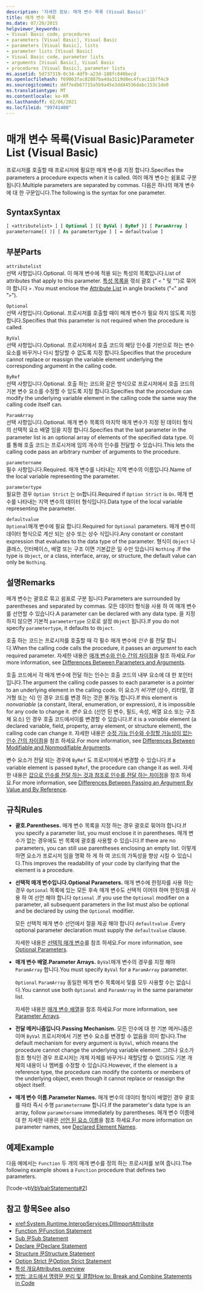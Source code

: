 ```yaml
---
description: '자세한 정보: 매개 변수 목록 (Visual Basic)'
title: 매개 변수 목록
ms.date: 07/20/2015
helpviewer_keywords:
- Visual Basic code, procedures
- parameters [Visual Basic], Visual Basic
- parameters [Visual Basic], lists
- parameter lists [Visual Basic]
- Visual Basic code, parameter lists
- arguments [Visual Basic], Visual Basic
- procedures [Visual Basic], parameter lists
ms.assetid: 5d737319-0c34-4df9-a23d-188fc840becd
ms.openlocfilehash: f69063fac82887ba4da3119d8ec4fcac11b7f4c9
ms.sourcegitcommit: ddf7edb67715a5b9a45e3dd44536dabc153c1de0
ms.translationtype: MT
ms.contentlocale: ko-KR
ms.lasthandoff: 02/06/2021
ms.locfileid: "99741408"
---
```

# <a name="parameter-list-visual-basic"></a><span data-ttu-id="d4531-103">매개 변수 목록(Visual Basic)</span><span class="sxs-lookup"><span data-stu-id="d4531-103">Parameter List (Visual Basic)</span></span>

<span data-ttu-id="d4531-104">프로시저를 호출할 때 프로시저에 필요한 매개 변수를 지정 합니다.</span><span class="sxs-lookup"><span data-stu-id="d4531-104">Specifies the parameters a procedure expects when it is called.</span></span> <span data-ttu-id="d4531-105">여러 매개 변수는 쉼표로 구분 됩니다.</span><span class="sxs-lookup"><span data-stu-id="d4531-105">Multiple parameters are separated by commas.</span></span> <span data-ttu-id="d4531-106">다음은 하나의 매개 변수에 대 한 구문입니다.</span><span class="sxs-lookup"><span data-stu-id="d4531-106">The following is the syntax for one parameter.</span></span>

## <a name="syntax"></a><span data-ttu-id="d4531-107">Syntax</span><span class="sxs-lookup"><span data-stu-id="d4531-107">Syntax</span></span>

```vb
[ <attributelist> ] [ Optional ] [{ ByVal | ByRef }] [ ParamArray ]
parametername[( )] [ As parametertype ] [ = defaultvalue ]
```

## <a name="parts"></a><span data-ttu-id="d4531-108">부분</span><span class="sxs-lookup"><span data-stu-id="d4531-108">Parts</span></span>

`attributelist`  
<span data-ttu-id="d4531-109">선택 사항입니다.</span><span class="sxs-lookup"><span data-stu-id="d4531-109">Optional.</span></span> <span data-ttu-id="d4531-110">이 매개 변수에 적용 되는 특성의 목록입니다.</span><span class="sxs-lookup"><span data-stu-id="d4531-110">List of attributes that apply to this parameter.</span></span> <span data-ttu-id="d4531-111">[특성 목록을](attribute-list.md) 꺾쇠 괄호 (" `<` " 및 "")로 묶어야 합니다 `>` .</span><span class="sxs-lookup"><span data-stu-id="d4531-111">You must enclose the [Attribute List](attribute-list.md) in angle brackets ("`<`" and "`>`").</span></span>

`Optional`  
<span data-ttu-id="d4531-112">선택 사항입니다.</span><span class="sxs-lookup"><span data-stu-id="d4531-112">Optional.</span></span> <span data-ttu-id="d4531-113">프로시저를 호출할 때이 매개 변수가 필요 하지 않도록 지정 합니다.</span><span class="sxs-lookup"><span data-stu-id="d4531-113">Specifies that this parameter is not required when the procedure is called.</span></span>

`ByVal`  
<span data-ttu-id="d4531-114">선택 사항입니다.</span><span class="sxs-lookup"><span data-stu-id="d4531-114">Optional.</span></span> <span data-ttu-id="d4531-115">프로시저에서 호출 코드의 해당 인수를 기반으로 하는 변수 요소를 바꾸거나 다시 할당할 수 없도록 지정 합니다.</span><span class="sxs-lookup"><span data-stu-id="d4531-115">Specifies that the procedure cannot replace or reassign the variable element underlying the corresponding argument in the calling code.</span></span>

`ByRef`  
<span data-ttu-id="d4531-116">선택 사항입니다.</span><span class="sxs-lookup"><span data-stu-id="d4531-116">Optional.</span></span> <span data-ttu-id="d4531-117">호출 하는 코드와 같은 방식으로 프로시저에서 호출 코드의 기본 변수 요소를 수정할 수 있도록 지정 합니다.</span><span class="sxs-lookup"><span data-stu-id="d4531-117">Specifies that the procedure can modify the underlying variable element in the calling code the same way the calling code itself can.</span></span>

`ParamArray`  
<span data-ttu-id="d4531-118">선택 사항입니다.</span><span class="sxs-lookup"><span data-stu-id="d4531-118">Optional.</span></span> <span data-ttu-id="d4531-119">매개 변수 목록의 마지막 매개 변수가 지정 된 데이터 형식의 선택적 요소 배열 임을 지정 합니다.</span><span class="sxs-lookup"><span data-stu-id="d4531-119">Specifies that the last parameter in the parameter list is an optional array of elements of the specified data type.</span></span> <span data-ttu-id="d4531-120">이를 통해 호출 코드는 프로시저에 임의 개수의 인수를 전달할 수 있습니다.</span><span class="sxs-lookup"><span data-stu-id="d4531-120">This lets the calling code pass an arbitrary number of arguments to the procedure.</span></span>

`parametername`  
<span data-ttu-id="d4531-121">필수 사항입니다.</span><span class="sxs-lookup"><span data-stu-id="d4531-121">Required.</span></span> <span data-ttu-id="d4531-122">매개 변수를 나타내는 지역 변수의 이름입니다.</span><span class="sxs-lookup"><span data-stu-id="d4531-122">Name of the local variable representing the parameter.</span></span>

`parametertype`  
<span data-ttu-id="d4531-123">필요한 경우 `Option Strict` 는 `On`합니다.</span><span class="sxs-lookup"><span data-stu-id="d4531-123">Required if `Option Strict` is `On`.</span></span> <span data-ttu-id="d4531-124">매개 변수를 나타내는 지역 변수의 데이터 형식입니다.</span><span class="sxs-lookup"><span data-stu-id="d4531-124">Data type of the local variable representing the parameter.</span></span>

`defaultvalue`  
<span data-ttu-id="d4531-125">`Optional`매개 변수에 필요 합니다.</span><span class="sxs-lookup"><span data-stu-id="d4531-125">Required for `Optional` parameters.</span></span> <span data-ttu-id="d4531-126">매개 변수의 데이터 형식으로 계산 되는 상수 또는 상수 식입니다.</span><span class="sxs-lookup"><span data-stu-id="d4531-126">Any constant or constant expression that evaluates to the data type of the parameter.</span></span> <span data-ttu-id="d4531-127">형식이 `Object` 나 클래스, 인터페이스, 배열 또는 구조 이면 기본값은 일 수만 있습니다 `Nothing` .</span><span class="sxs-lookup"><span data-stu-id="d4531-127">If the type is `Object`, or a class, interface, array, or structure, the default value can only be `Nothing`.</span></span>

## <a name="remarks"></a><span data-ttu-id="d4531-128">설명</span><span class="sxs-lookup"><span data-stu-id="d4531-128">Remarks</span></span>

<span data-ttu-id="d4531-129">매개 변수는 괄호로 묶고 쉼표로 구분 됩니다.</span><span class="sxs-lookup"><span data-stu-id="d4531-129">Parameters are surrounded by parentheses and separated by commas.</span></span> <span data-ttu-id="d4531-130">모든 데이터 형식을 사용 하 여 매개 변수를 선언할 수 있습니다.</span><span class="sxs-lookup"><span data-stu-id="d4531-130">A parameter can be declared with any data type.</span></span> <span data-ttu-id="d4531-131">을 지정 하지 않으면 기본적 `parametertype` 으로로 설정 `Object` 됩니다.</span><span class="sxs-lookup"><span data-stu-id="d4531-131">If you do not specify `parametertype`, it defaults to `Object`.</span></span>

<span data-ttu-id="d4531-132">호출 하는 코드는 프로시저를 호출할 때 각 필수 매개 변수에 *인수* 를 전달 합니다.</span><span class="sxs-lookup"><span data-stu-id="d4531-132">When the calling code calls the procedure, it passes an *argument* to each required parameter.</span></span> <span data-ttu-id="d4531-133">자세한 내용은 [매개 변수와 인수 간의 차이점](../../programming-guide/language-features/procedures/differences-between-parameters-and-arguments.md)을 참조 하세요.</span><span class="sxs-lookup"><span data-stu-id="d4531-133">For more information, see [Differences Between Parameters and Arguments](../../programming-guide/language-features/procedures/differences-between-parameters-and-arguments.md).</span></span>

<span data-ttu-id="d4531-134">호출 코드에서 각 매개 변수에 전달 하는 인수는 호출 코드의 내부 요소에 대 한 포인터입니다.</span><span class="sxs-lookup"><span data-stu-id="d4531-134">The argument the calling code passes to each parameter is a pointer to an underlying element in the calling code.</span></span> <span data-ttu-id="d4531-135">이 요소가 *비가변* (상수, 리터럴, 열거형 또는 식) 인 경우 코드를 변경 하는 것은 불가능 합니다.</span><span class="sxs-lookup"><span data-stu-id="d4531-135">If this element is *nonvariable* (a constant, literal, enumeration, or expression), it is impossible for any code to change it.</span></span> <span data-ttu-id="d4531-136">*변수* 요소 (선언 된 변수, 필드, 속성, 배열 요소 또는 구조체 요소) 인 경우 호출 코드에서이를 변경할 수 있습니다.</span><span class="sxs-lookup"><span data-stu-id="d4531-136">If it is a *variable* element (a declared variable, field, property, array element, or structure element), the calling code can change it.</span></span> <span data-ttu-id="d4531-137">자세한 내용은 [수정 가능 인수와 수정할 가능성이 없는 인수 간의 차이점](../../programming-guide/language-features/procedures/differences-between-modifiable-and-nonmodifiable-arguments.md)을 참조 하세요.</span><span class="sxs-lookup"><span data-stu-id="d4531-137">For more information, see [Differences Between Modifiable and Nonmodifiable Arguments](../../programming-guide/language-features/procedures/differences-between-modifiable-and-nonmodifiable-arguments.md).</span></span>

<span data-ttu-id="d4531-138">변수 요소가 전달 되는 경우에 `ByRef` 도 프로시저에서 변경할 수 있습니다.</span><span class="sxs-lookup"><span data-stu-id="d4531-138">If a variable element is passed `ByRef`, the procedure can change it as well.</span></span> <span data-ttu-id="d4531-139">자세한 내용은 [값으로 인수를 전달 하는 것과 참조로 인수를 전달 하는 차이점](../../programming-guide/language-features/procedures/differences-between-passing-an-argument-by-value-and-by-reference.md)을 참조 하세요.</span><span class="sxs-lookup"><span data-stu-id="d4531-139">For more information, see [Differences Between Passing an Argument By Value and By Reference](../../programming-guide/language-features/procedures/differences-between-passing-an-argument-by-value-and-by-reference.md).</span></span>

## <a name="rules"></a><span data-ttu-id="d4531-140">규칙</span><span class="sxs-lookup"><span data-stu-id="d4531-140">Rules</span></span>

- <span data-ttu-id="d4531-141">**괄호.**</span><span class="sxs-lookup"><span data-stu-id="d4531-141">**Parentheses.**</span></span> <span data-ttu-id="d4531-142">매개 변수 목록을 지정 하는 경우 괄호로 묶어야 합니다.</span><span class="sxs-lookup"><span data-stu-id="d4531-142">If you specify a parameter list, you must enclose it in parentheses.</span></span> <span data-ttu-id="d4531-143">매개 변수가 없는 경우에도 빈 목록에 괄호를 사용할 수 있습니다.</span><span class="sxs-lookup"><span data-stu-id="d4531-143">If there are no parameters, you can still use parentheses enclosing an empty list.</span></span> <span data-ttu-id="d4531-144">이렇게 하면 요소가 프로시저 임을 명확 하 게 하 여 코드의 가독성을 향상 시킬 수 있습니다.</span><span class="sxs-lookup"><span data-stu-id="d4531-144">This improves the readability of your code by clarifying that the element is a procedure.</span></span>

- <span data-ttu-id="d4531-145">**선택적 매개 변수입니다.**</span><span class="sxs-lookup"><span data-stu-id="d4531-145">**Optional Parameters.**</span></span> <span data-ttu-id="d4531-146">매개 변수에 한정자를 사용 하는 경우 `Optional` 목록에 있는 모든 후속 매개 변수도 선택적 이어야 하며 한정자를 사용 하 여 선언 해야 합니다 `Optional` .</span><span class="sxs-lookup"><span data-stu-id="d4531-146">If you use the `Optional` modifier on a parameter, all subsequent parameters in the list must also be optional and be declared by using the `Optional` modifier.</span></span>

     <span data-ttu-id="d4531-147">모든 선택적 매개 변수 선언에서 절을 제공 해야 합니다 `defaultvalue` .</span><span class="sxs-lookup"><span data-stu-id="d4531-147">Every optional parameter declaration must supply the `defaultvalue` clause.</span></span>

     <span data-ttu-id="d4531-148">자세한 내용은 [선택적 매개 변수](../../programming-guide/language-features/procedures/optional-parameters.md)를 참조 하세요.</span><span class="sxs-lookup"><span data-stu-id="d4531-148">For more information, see [Optional Parameters](../../programming-guide/language-features/procedures/optional-parameters.md).</span></span>

- <span data-ttu-id="d4531-149">**매개 변수 배열.**</span><span class="sxs-lookup"><span data-stu-id="d4531-149">**Parameter Arrays.**</span></span> <span data-ttu-id="d4531-150">`ByVal`매개 변수의 경우를 지정 해야 `ParamArray` 합니다.</span><span class="sxs-lookup"><span data-stu-id="d4531-150">You must specify `ByVal` for a `ParamArray` parameter.</span></span>

     <span data-ttu-id="d4531-151">`Optional` `ParamArray` 동일한 매개 변수 목록에서 및를 모두 사용할 수는 없습니다.</span><span class="sxs-lookup"><span data-stu-id="d4531-151">You cannot use both `Optional` and `ParamArray` in the same parameter list.</span></span>

     <span data-ttu-id="d4531-152">자세한 내용은 [매개 변수 배열](../../programming-guide/language-features/procedures/parameter-arrays.md)을 참조 하세요.</span><span class="sxs-lookup"><span data-stu-id="d4531-152">For more information, see [Parameter Arrays](../../programming-guide/language-features/procedures/parameter-arrays.md).</span></span>

- <span data-ttu-id="d4531-153">**전달 메커니즘입니다.**</span><span class="sxs-lookup"><span data-stu-id="d4531-153">**Passing Mechanism.**</span></span> <span data-ttu-id="d4531-154">모든 인수에 대 한 기본 메커니즘은 이며 `ByVal` 프로시저에서 기본 변수 요소를 변경할 수 없음을 의미 합니다.</span><span class="sxs-lookup"><span data-stu-id="d4531-154">The default mechanism for every argument is `ByVal`, which means the procedure cannot change the underlying variable element.</span></span> <span data-ttu-id="d4531-155">그러나 요소가 참조 형식인 경우 프로시저는 개체 자체를 바꾸거나 재할당할 수 없더라도 기본 개체의 내용이 나 멤버를 수정할 수 있습니다.</span><span class="sxs-lookup"><span data-stu-id="d4531-155">However, if the element is a reference type, the procedure can modify the contents or members of the underlying object, even though it cannot replace or reassign the object itself.</span></span>

- <span data-ttu-id="d4531-156">**매개 변수 이름.**</span><span class="sxs-lookup"><span data-stu-id="d4531-156">**Parameter Names.**</span></span> <span data-ttu-id="d4531-157">매개 변수의 데이터 형식이 배열인 경우 괄호를 따라 즉시 수행 `parametername` 합니다.</span><span class="sxs-lookup"><span data-stu-id="d4531-157">If the parameter's data type is an array, follow `parametername` immediately by parentheses.</span></span> <span data-ttu-id="d4531-158">매개 변수 이름에 대 한 자세한 내용은 [선언 된 요소 이름](../../programming-guide/language-features/declared-elements/declared-element-names.md)을 참조 하세요.</span><span class="sxs-lookup"><span data-stu-id="d4531-158">For more information on parameter names, see [Declared Element Names](../../programming-guide/language-features/declared-elements/declared-element-names.md).</span></span>

## <a name="example"></a><span data-ttu-id="d4531-159">예제</span><span class="sxs-lookup"><span data-stu-id="d4531-159">Example</span></span>

<span data-ttu-id="d4531-160">다음 예에서는 `Function` 두 개의 매개 변수를 정의 하는 프로시저를 보여 줍니다.</span><span class="sxs-lookup"><span data-stu-id="d4531-160">The following example shows a `Function` procedure that defines two parameters.</span></span>

[!code-vb[VbVbalrStatements#2](~/samples/snippets/visualbasic/VS_Snippets_VBCSharp/VbVbalrStatements/VB/Class1.vb#2)]

## <a name="see-also"></a><span data-ttu-id="d4531-161">참고 항목</span><span class="sxs-lookup"><span data-stu-id="d4531-161">See also</span></span>

- <xref:System.Runtime.InteropServices.DllImportAttribute>
- [<span data-ttu-id="d4531-162">Function 문</span><span class="sxs-lookup"><span data-stu-id="d4531-162">Function Statement</span></span>](function-statement.md)
- [<span data-ttu-id="d4531-163">Sub 문</span><span class="sxs-lookup"><span data-stu-id="d4531-163">Sub Statement</span></span>](sub-statement.md)
- [<span data-ttu-id="d4531-164">Declare 문</span><span class="sxs-lookup"><span data-stu-id="d4531-164">Declare Statement</span></span>](declare-statement.md)
- [<span data-ttu-id="d4531-165">Structure 문</span><span class="sxs-lookup"><span data-stu-id="d4531-165">Structure Statement</span></span>](structure-statement.md)
- [<span data-ttu-id="d4531-166">Option Strict 문</span><span class="sxs-lookup"><span data-stu-id="d4531-166">Option Strict Statement</span></span>](option-strict-statement.md)
- [<span data-ttu-id="d4531-167">특성 개요</span><span class="sxs-lookup"><span data-stu-id="d4531-167">Attributes overview</span></span>](../../programming-guide/concepts/attributes/index.md)
- [<span data-ttu-id="d4531-168">방법: 코드에서 명령문 분리 및 결합</span><span class="sxs-lookup"><span data-stu-id="d4531-168">How to: Break and Combine Statements in Code</span></span>](../../programming-guide/program-structure/how-to-break-and-combine-statements-in-code.md)
